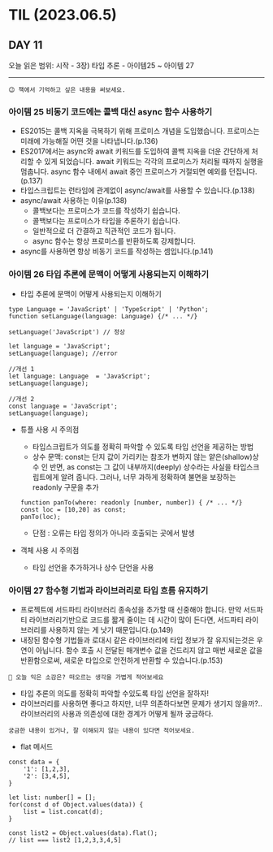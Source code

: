 # TIL (2023.06.5)

## DAY 11

오늘 읽은 범위: 시작 - 3장) 타입 추론 - 아이템25 ~ 아이템 27

---

```text
😉 책에서 기억하고 싶은 내용을 써보세요.
```

### 아이템 25 비동기 코드에는 콜백 대신 async 함수 사용하기

- ES2015는 콜백 지옥을 극복하기 위해 프로미스 개념을 도입했습니다. 프로미스는 미래에 가능해질 어떤 것을 나타냅니다.(p.136)
- ES2017에서는 async와 await 키워드를 도입하여 콜백 지옥을 더운 간단하게 처리할 수 있게 되었습니다.
  await 키워드는 각각의 프로미스가 처리될 때까지 실행을 멈춥니다. async 함수 내에서 await 중인 프로미스가 거절되면 예외를 던집니다.(p.137)
- 타입스크립트는 런타임에 관계없이 async/await를 사용할 수 있습니다.(p.138)
- async/await 사용하는 이유(p.138)
  - 콜백보다는 프로미스가 코드를 작성하기 쉽습니다.
  - 콜백보다는 프로미스가 타입을 추론하기 쉽습니다.
  - 일반적으로 더 간결하고 직관적인 코드가 됩니다.
  - async 함수는 항상 프로미스를 반환하도록 강제합니다.
- async를 사용하면 항상 비동기 코드를 작성하는 셈입니다.(p.141)

### 아이템 26 타입 추론에 문맥이 어떻게 사용되는지 이해하기

- 타입 추론에 문맥이 어떻게 사용되는지 이해하기

```text
type Language = 'JavaScript' | 'TypeScript' | 'Python';
function setLanguage(language: Language) {/* ... */}

setLanguage('JavaScript') // 정상

let language = 'JavaScript';
setLanguage(language); //error

//개선 1
let language: Language  = 'JavaScript';
setLanguage(language);

//개선 2
const language = 'JavaScript';
setLanguage(language);
```

- 튜플 사용 시 주의점

  - 타입스크립트가 의도를 정확히 파악할 수 있도록 타입 선언을 제공하는 방법
  - 상수 문맥: const는 단지 값이 가리키는 참조가 변하지 않는 얕은(shallow)상수 인 반면, as const는
    그 값이 내부까지(deeply) 상수라는 사실을 타입스크립트에게 알려 줍니다.
    그러나, 너무 과하게 정확하여 불면을 보장하는 readonly 구문을 추가

  ```
  function panTo(where: readonly [number, number]) { /* ... */}
  const loc = [10,20] as const;
  panTo(loc);
  ```

  - 단점 : 오류는 타입 정의가 아니라 호출되는 곳에서 발생

- 객체 사용 시 주의점
  - 타입 선언을 추가하거나 상수 단언을 사용

### 아이템 27 함수형 기법과 라이브러리로 타입 흐름 유지하기

- 프로젝트에 서드파티 라이브러리 종속성을 추가할 때 신중해야 합니다. 만약 서드파티 라이브러리기반으로
  코드를 짧게 줄이는 데 시간이 많이 든다면, 서드파티 라이브러리를 사용하지 않는 게 낫기 때문입니다.(p.149)
- 내장된 함수형 기법들과 로대시 같은 라이브러리에 타입 정보가 잘 유지되는것은 우연이 아닙니다.
  함수 호출 시 전달된 매개변수 값을 건드리지 않고 매번 새로운 값을 반환함으로써, 새로운 타입으로 안전하게 반환할 수 있습니다.(p.153)

```text
🤔 오늘 익은 소감은? 떠오르는 생각을 가볍게 적어보세요
```

- 타입 추론의 의도를 정확히 파악할 수있도록 타입 선언을 잘하자!
- 라이브러리를 사용하면 좋다고 하지만, 너무 의존하다보면 문제가 생기지 않을까?.. 라이브러리의 사용과 의존성에 대한 경계가 어떻게 될까 궁금하다.

```text
궁금한 내용이 있거나, 잘 이해되지 않는 내용이 있다면 적어보세요.
```

- flat 메서드

```text
const data = {
    '1': [1,2,3],
    '2': [3,4,5],
}

let list: number[] = [];
for(const d of Object.values(data)) {
    list = list.concat(d);
}

const list2 = Object.values(data).flat();
// list === list2 [1,2,3,3,4,5]
```
